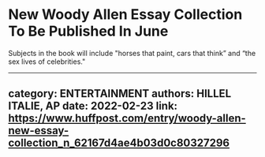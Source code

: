 # New Woody Allen Essay Collection To Be Published In June

Subjects in the book will include "horses that paint, cars that think” and “the sex lives of celebrities."

---
category: ENTERTAINMENT
authors: HILLEL ITALIE, AP
date: 2022-02-23
link: https://www.huffpost.com/entry/woody-allen-new-essay-collection_n_62167d4ae4b03d0c80327296
---
